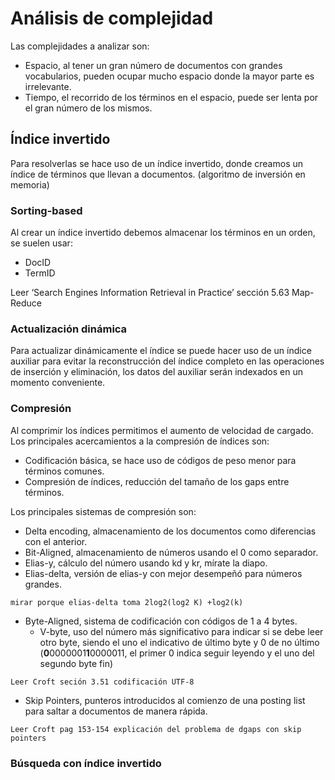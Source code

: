 # Análisis de complejidad
Las complejidades a analizar son:
- Espacio, al tener un gran número de documentos con grandes vocabularios, pueden ocupar mucho espacio donde la mayor parte es irrelevante.
- Tiempo, el recorrido de los términos en el espacio, puede ser lenta por el gran número de los mismos.

## Índice invertido
Para resolverlas se hace uso de un índice invertido, donde creamos un índice de términos que llevan a documentos.
(algoritmo de inversión en memoria)
### Sorting-based
Al crear un índice invertido debemos almacenar los términos en un orden, se suelen usar:
- DocID
- TermID

Leer ‘Search Engines Information Retrieval in Practice’ sección 5.63 Map-Reduce
### Actualización dinámica
Para actualizar dinámicamente el índice se puede hacer uso de un índice auxiliar para evitar la reconstrucción del índice completo en las operaciones de inserción y eliminación, los datos del auxiliar serán indexados en un momento conveniente.
### Compresión
Al comprimir los índices permitimos el aumento de velocidad de cargado. Los principales acercamientos a la compresión de índices son:
- Codificación básica, se hace uso de códigos de peso menor para términos comunes.
- Compresión de índices, reducción del tamaño de los gaps entre términos.

Los principales sistemas de compresión son:
- Delta encoding, almacenamiento de los documentos como diferencias con el anterior.
- Bit-Aligned, almacenamiento de números usando el 0 como separador.
- Elias-y, cálculo del número usando kd y kr, mírate la diapo.
- Elias-delta, versión de elias-y con mejor desempeñó para números grandes.

```note!
mirar porque elias-delta toma 2log2(log2 K) +log2(k)
```

- Byte-Aligned, sistema de codificación con códigos de 1 a 4 bytes.
	- V-byte, uso del número más significativo para indicar si se debe leer otro byte, siendo el uno el indicativo de último byte y 0 de no último (**0**0000001**1**0000011, el primer 0 indica seguir leyendo y el uno del segundo byte fin)

```
Leer Croft seción 3.51 codificación UTF-8
```

- Skip Pointers, punteros introducidos al comienzo de una posting list para saltar a documentos de manera rápida.

```
Leer Croft pag 153-154 explicación del problema de dgaps con skip pointers
```

### Búsqueda con índice invertido
